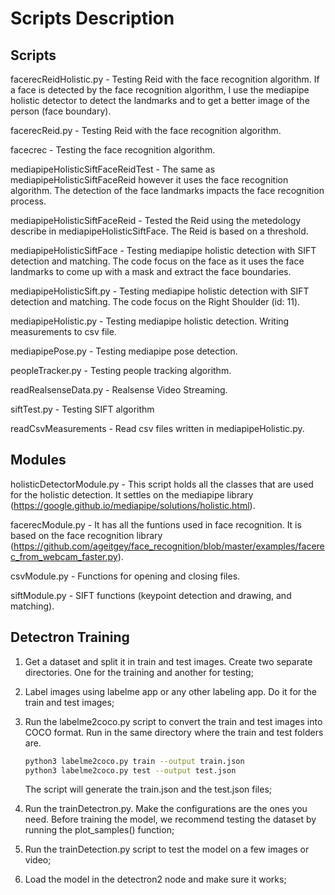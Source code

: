 # Scripts Description

## Scripts
facerecReidHolistic.py - Testing Reid with the face recognition algorithm. If a face is detected by the face recognition algorithm, I use the mediapipe holistic detector to detect the landmarks and to get a better image of the person (face boundary).

facerecReid.py - Testing Reid with the face recognition algorithm.

facecrec - Testing the face recognition algorithm.

mediapipeHolisticSiftFaceReidTest - The same as mediapipeHolisticSiftFaceReid however it uses the face recognition algorithm. The detection of the face landmarks impacts the face recognition process.

mediapipeHolisticSiftFaceReid - Tested the Reid using the metedology describe in mediapipeHolisticSiftFace. The Reid is based on a threshold.

mediapipeHolisticSiftFace - Testing mediapipe holistic detection with SIFT detection and matching. The code focus on the face as it uses the face landmarks to come up with a mask and extract the face boundaries.

mediapipeHolisticSift.py - Testing mediapipe holistic detection with SIFT detection and matching. The code focus on the Right Shoulder (id: 11).

mediapipeHolistic.py - Testing mediapipe holistic detection. Writing measurements to csv file.

mediapipePose.py - Testing mediapipe pose detection.

peopleTracker.py - Testing people tracking algorithm.

readRealsenseData.py - Realsense Video Streaming.

siftTest.py - Testing SIFT algorithm

readCsvMeasurements - Read csv files written in mediapipeHolistic.py.


## Modules
holisticDetectorModule.py - This script holds all the classes that are used for the holistic detection. It settles on the mediapipe library (https://google.github.io/mediapipe/solutions/holistic.html).

facerecModule.py - It has all the funtions used in face recognition. It is based on the face recognition library (https://github.com/ageitgey/face_recognition/blob/master/examples/facerec_from_webcam_faster.py).

csvModule.py - Functions for opening and closing files.

siftModule.py - SIFT functions (keypoint detection and drawing, and matching).


## Detectron Training
1) Get a dataset and split it in train and test images. Create two separate directories. One for the training and another for testing;

2) Label images using labelme app or any other labeling app. Do it for the train and test images;

3) Run the labelme2coco.py script to convert the train and test images into COCO format. Run in the same directory where the train and test folders are.

    ```bash
    python3 labelme2coco.py train --output train.json
    python3 labelme2coco.py test --output test.json
    ```

    The script will generate the train.json and the test.json files;

4) Run the trainDetectron.py. Make the configurations are the ones you need. Before training the model, we recommend testing the dataset by running the plot_samples() function;

5) Run the trainDetection.py script to test the model on a few images or video;

6) Load the model in the detectron2 node and make sure it works;